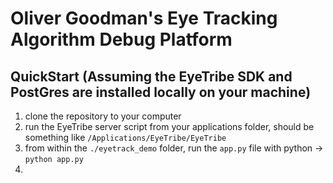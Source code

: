 # Oliver Goodman's Eye Tracking Algorithm Debug Platform

## QuickStart (Assuming the EyeTribe SDK and PostGres are installed locally on your machine)
1. clone the repository to your computer
2. run the EyeTribe server script from your applications folder, should be something like ```/Applications/EyeTribe/EyeTribe```
3. from within the ```./eyetrack_demo``` folder, run the ```app.py``` file with python -> ```python app.py```
4. 

